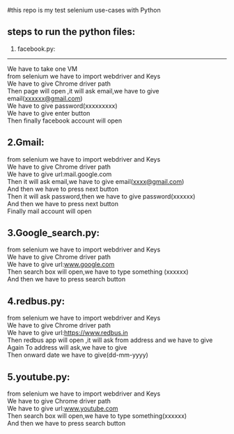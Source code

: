 #this repo is my test selenium use-cases with Python

steps to run the python files:
------------------------------


1. facebook.py:
--------------
We have to take one VM <br />
from selenium we have to import webdriver and Keys <br />
We have to give Chrome driver path <br />
Then page will open ,it will ask email,we have to give email(xxxxxx@gmail.com)<br />
We have to give password(xxxxxxxxx)<br />
We have to give enter button<br />
Then finally facebook account will open<br />

2.Gmail:
--------
from selenium we have to import webdriver and Keys<br />
We have to give Chrome driver path<br />
We have to give url:mail.google.com<br />
Then it will ask email,we have to give email(xxxx@gmail.com)<br />
And then we have to press next button<br />
Then it will ask password,then we have to give password(xxxxxx)<br />
And then we have to press next button<br />
Finally mail account  will open<br />

3.Google_search.py:
------------------
from selenium we have to import webdriver and Keys<br />
We have to give Chrome driver path<br />
We have to give url:www.google.com<br />
Then search box will open,we have to type something (xxxxxx)<br />
And then we have to press search  button<br />


4.redbus.py:
-----------

from selenium we have to import webdriver and Keys<br />
We have to give Chrome driver path<br />
We have to give url:https://www.redbus.in<br />
Then redbus app will open ,it will ask from address and we have to give<br />
Again To address will ask,we have to give<br />
Then onward date we have to give(dd-mm-yyyy)<br />


5.youtube.py:
------------
from selenium we have to import webdriver and Keys<br />
We have to give Chrome driver path<br />
We have to give url:www.youtube.com<br />
Then search box will open,we have to type something(xxxxxx)<br />
And then we have to press search  button<br />
